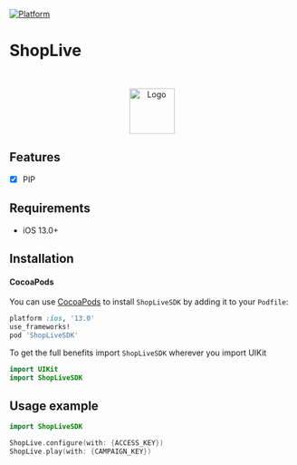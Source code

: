 [![Platform](https://img.shields.io/cocoapods/p/LFAlertController.svg?style=flat)](http://cocoapods.org/pods/LFAlertController)

# ShopLive
<br />
<p align="center">
  <a href="https://www.shoplive.cloud/en">
    <img src="https://avatars.githubusercontent.com/u/74698543?s=200&v=4" alt="Logo" width="80" height="80">
  </a>
</p>

## Features

- [x] PIP

## Requirements

- iOS 13.0+

## Installation

#### CocoaPods
You can use [CocoaPods](http://cocoapods.org/) to install `ShopLiveSDK` by adding it to your `Podfile`:

```ruby
platform :ios, '13.0'
use_frameworks!
pod 'ShopLiveSDK'
```

To get the full benefits import `ShopLiveSDK` wherever you import UIKit

``` swift
import UIKit
import ShopLiveSDK
```

## Usage example

```swift
import ShopLiveSDK

ShopLive.configure(with: {ACCESS_KEY})
ShopLive.play(with: {CAMPAIGN_KEY})
```
